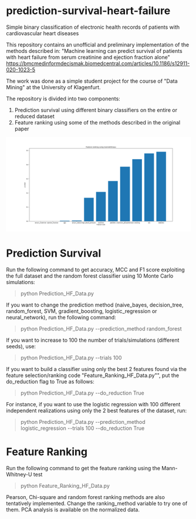 # prediction-survival-heart-failure
Simple binary classification of electronic health records of patients with cardiovascular heart diseases


This repository contains an unofficial and preliminary implementation of the methods described in: 
"Machine learning can predict survival of patients with heart failure from serum creatinine and ejection fraction alone"
https://bmcmedinformdecismak.biomedcentral.com/articles/10.1186/s12911-020-1023-5

The work was done as a simple student project for the course of "Data Mining" at the University of Klagenfurt. 

The repository is divided into two components: 
1. Prediction survival using different binary classifiers on the entire or reduced dataset
2. Feature ranking using some of the methods described in the original paper

<img src="https://github.com/nuletizia/prediction-survival-heart-failure/blob/main/feature_ranking_mwu.png" width=700>

# Prediction Survival

Run the following command to get accuracy, MCC and F1 score exploiting the full dataset and the random forest classifier using 10 Monte Carlo simulations:
> python Prediction_HF_Data.py

If you want to change the prediction method (naive_bayes, decision_tree, random_forest, SVM, gradient_boosting, logistic_regression or neural_network), run the following command:

> python Prediction_HF_Data.py --prediction_method random_forest

If you want to increase to 100 the number of trials/simulations (different seeds), use:

> python Prediction_HF_Data.py --trials 100

If you want to build a classifier using only the best 2 features found via the feature selection/ranking code "Feature_Ranking_HF_Data.py"", put the do_reduction flag to True as follows:

> python Prediction_HF_Data.py --do_reduction True

For instance, if you want to use the logistic regression with 100 different independent realizations using only the 2 best features of the dataset, run:

> python Prediction_HF_Data.py --prediction_method logistic_regression --trials 100 --do_reduction True

# Feature Ranking

Run the following command to get the feature ranking using the Mann-Whitney-U test

> python Feature_Ranking_HF_Data.py

Pearson, Chi-square and random forest ranking methods are also tentatively implemented. Change the ranking_method variable to try one of them.
PCA analysis is available on the normalized data.
